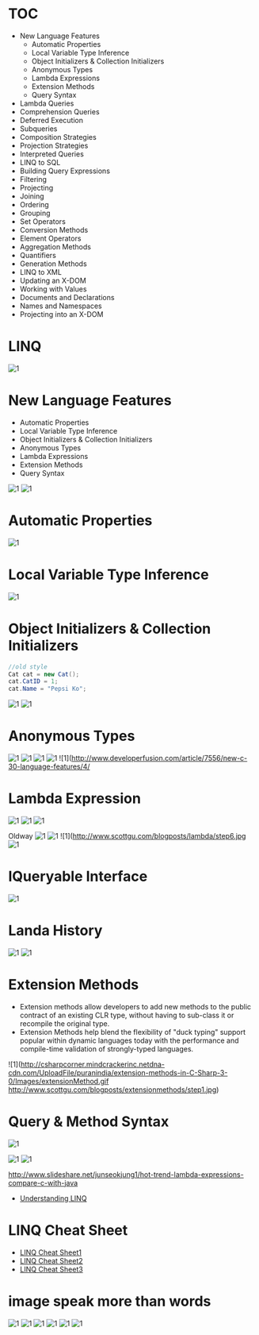 
# TOC

* New Language Features
  * Automatic Properties
  * Local Variable Type Inference
  * Object Initializers & Collection Initializers
  * Anonymous Types
  * Lambda Expressions
  * Extension Methods
  * Query Syntax
* Lambda Queries 
* Comprehension Queries 
* Deferred Execution 
* Subqueries 
* Composition Strategies 
* Projection Strategies 
* Interpreted Queries 
* LINQ to SQL 
* Building Query Expressions 
* Filtering
* Projecting
* Joining 
* Ordering
* Grouping 
* Set Operators 
* Conversion Methods 
* Element Operators 
* Aggregation Methods 
* Quantifiers 
* Generation Methods 
* LINQ to XML 
* Updating an X-DOM 
* Working with Values 
* Documents and Declarations 
* Names and Namespaces 
* Projecting into an X-DOM 





# LINQ
![1](http://www.codeproject.com/KB/linq/UnderstandingLINQ/UnderstandingLINQ2.png)



# New Language Features
* Automatic Properties
* Local Variable Type Inference
* Object Initializers & Collection Initializers
* Anonymous Types
* Lambda Expressions
* Extension Methods
* Query Syntax

![1](http://www.codeproject.com/KB/linq/UnderstandingLINQ/UnderstandingLINQ.gif)
![1](http://www.codeproject.com/KB/linq/UnderstandingLINQ/UnderstandingLINQ1.png)


# Automatic Properties
![1](https://community.devexpress.com/blogs/markmiller/WindowsLiveWriter/CodeRushXpressforCandVisualBasic2008_104AB/ConvertToAutoImplementedPropertyConvertAll_7eb9ea7c-0f78-46d7-954e-bf5332ae392f.png)

# Local Variable Type Inference
![1](http://image.slidesharecdn.com/csharpv3-0-090701234157-phpapp01/95/c-30-language-innovations-21-728.jpg)

# Object Initializers & Collection Initializers

```c#
//old style
Cat cat = new Cat();
cat.CatID = 1;
cat.Name = "Pepsi Ko";
```

![1](http://images.michaelsync.net/images/2008/02/vs-intellisense-for-object-initializer-2.JPG)
![1](http://www.scottgu.com/blogposts/extensionmethods/populatelist.jpg)


# Anonymous Types
![1](http://abundantcode.com/wp-content/uploads/2015/06/image2.png)
![1](http://www.scottgu.com/blogposts/anonymoustypes/step10.jpg)
![1](http://www.scottgu.com/blogposts/anonymoustypes/step8.jpg)
![1](http://www.scottgu.com/blogposts/anonymoustypes/step9.jpg)
![1](http://www.developerfusion.com/article/7556/new-c-30-language-features/4/






# Lambda Expression
![1](https://blufiles.storage.live.com/y1pTWBmO5D4abTmhuYW--0MhMT-j9RMBX_BF7Iwk9CKPUvukUVwwHG3lT0aZivyGoXMoVo__VBRn5k/SAA_Lamda_2.JPG)
![1](http://www.scottgu.com/blogposts/lambda/step1.jpg)
![1](http://www.scottgu.com/blogposts/lambda/step2.jpg)

Oldway
![1](http://www.scottgu.com/blogposts/lambda/step4.jpg)
![1](http://www.scottgu.com/blogposts/lambda/step5.jpg)
![1](http://www.scottgu.com/blogposts/lambda/step6.jpg
![1](http://www.scottgu.com/blogposts/lambda/step8.jpg)


# IQueryable<T> Interface
![1](http://www.scottgu.com/blogposts/lambda/step10.jpg)



# Landa History
![1](http://image.slidesharecdn.com/hottrendlambdaexpressioncomparecsharpwithjava-150419231038-conversion-gate01/95/hot-trend-lambda-expressions-compare-c-with-java-19-638.jpg)
![1](http://image.slidesharecdn.com/hottrendlambdaexpressioncomparecsharpwithjava-150419231038-conversion-gate01/95/hot-trend-lambda-expressions-compare-c-with-java-20-638.jpg)

# Extension Methods
* Extension methods allow developers to add new methods to the public contract of an existing CLR type, without having to sub-class it or recompile the original type.  
* Extension Methods help blend the flexibility of "duck typing" support popular within dynamic languages today with the performance and compile-time validation of strongly-typed languages.

![1](http://csharpcorner.mindcrackerinc.netdna-cdn.com/UploadFile/puranindia/extension-methods-in-C-Sharp-3-0/Images/extensionMethod.gif
http://www.scottgu.com/blogposts/extensionmethods/step1.jpg)


# Query & Method Syntax
![1](http://blogs.msmvps.com/deborahk/files/2016/01/image-4.png)




![1](http://4.bp.blogspot.com/-_HsHikmChBI/VmQGJjLKgyI/AAAAAAAAEPw/JaLnV0bsbEo/s1600/sql%2Bjoins%2Bguide%2Band%2Bsyntax.jpg)
![1](http://www.codeproject.com/KB/linq/LINQ-DLINQ-XLINQ-PLINQ/qexp.png)







http://www.slideshare.net/junseokjung1/hot-trend-lambda-expressions-compare-c-with-java


* [Understanding LINQ](http://www.codeproject.com/Articles/19154/Understanding-LINQ-C)

# LINQ Cheat Sheet
* [LINQ Cheat Sheet1](http://jrwren.wrenfam.com/blog/wp-content/uploads/2007/12/linq-query-syntax.pdf)
* [LINQ Cheat Sheet2](https://www.pcanete.com.ar/archivos/machetes-mapas/linq.pdf)
* [LINQ Cheat Sheet3](https://download.damieng.com/dotnet/LINQToSQLCheatSheet.pdf)


# image speak more than words
![1](http://www.codeproject.com/KB/linq/UnderstandingLINQ/UnderstandingLINQ.gif)
![1](http://www.codeproject.com/KB/linq/UnderstandingLINQ/UnderstandingLINQ1.png)
![1](https://i-msdn.sec.s-msft.com/dynimg/IC176601.jpeg)
![1](https://i0.wp.com/www.codeproject.com/KB/linq/LINQtoSQLBasic/Pic03.jpg)
![1](http://www.codemag.com/Article/Image/0712042/Pather_Fig1.jpg)
![1](https://aspblogs.blob.core.windows.net/media/bradvincent/Media/sslinq.jpg)
